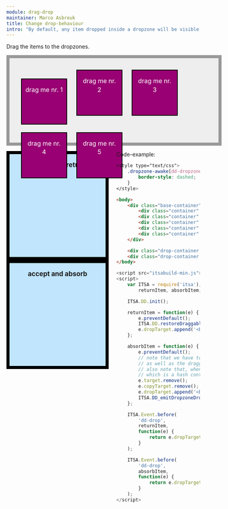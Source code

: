 ```yaml
---
module: drag-drop
maintainer: Marco Asbreuk
title: Change drop-behaviour
intro: "By default, any item dropped inside a dropzone will be visible inside the dropzone. To change this, you can subscribe to the before-<b>dd-drop</b> event and preventDefault()."
---
```


<style type="text/css">
    .base-container {
        width: 100%;
        height: 180px;
        background-color: #EEE;
        border: solid 8px #999;
        margin-bottom: 1em;
        padding: 20px;
    }
    .container {
        margin: 10px;
        height: 100px;
        width: 100px;
        background-color: #990073;
        border: 2px solid #000;
        display: inline-block;
        *display: inline;
        *zoom: 1;
        color: #FFF;
        text-align: center;
        font-size: 16px;
        line-height: 1.4em;
        padding: 16px 8px 0;
    }
    .drop-container {
        width: 250px;
        height: 250px;
        border: solid 8px #000;
        background-color: #c0e5fd;
        display: inline-block;
        *display: inline;
        *zoom: 1;
        float: left;
        margin-right: 20px;
        text-align: center;
        font-size: 17px;
        padding-top: 18px;
    }
    .body-content.module p.spaced {
        margin-top: 290px;
    }
    .dropzone-awake[dz-dropzone] {
        border-style: dashed;
    }
</style>

Drag the items to the dropzones.

<div class="base-container">
    <div class="container" plugin-dd="true" dd-dropzone=".drop-container">drag me nr. 1</div>
    <div class="container" plugin-dd="true" dd-dropzone=".drop-container">drag me nr. 2</div>
    <div class="container" plugin-dd="true" dd-dropzone=".drop-container">drag me nr. 3</div>
    <div class="container" plugin-dd="true" dd-dropzone=".drop-container">drag me nr. 4</div>
    <div class="container" plugin-dd="true" dd-dropzone=".drop-container">drag me nr. 5</div>
</div>

<div class="drop-container return" plugin-dz="true"><b>accept and return</b><br></div>
<div class="drop-container absorb" plugin-dz="true"><b>accept and absorb</b><br></div>

<p class="spaced">Code-example:</p>

```css
<style type="text/css">
    .dropzone-awake[dd-dropzone] {
        border-style: dashed;
    }
</style>
```

```html
<body>
    <div class="base-container">
        <div class="container" dd-draggable="true" dd-dropzone=".drop-container">drag me nr. 1</div>
        <div class="container" dd-draggable="true" dd-dropzone=".drop-container">drag me nr. 2</div>
        <div class="container" dd-draggable="true" dd-dropzone=".drop-container">drag me nr. 3</div>
        <div class="container" dd-draggable="true" dd-dropzone=".drop-container">drag me nr. 4</div>
        <div class="container" dd-draggable="true" dd-dropzone=".drop-container">drag me nr. 5</div>
    </div>

    <div class="drop-container return" dd-dropzone="true"><b>accept and return</b><br></div>
    <div class="drop-container absorb" dd-dropzone="true"><b>accept and absorb</b><br></div>
</body>
```

```js
<script src="itsabuild-min.js"></script>
<script>
    var ITSA = require('itsa'),
        returnItem, absorbItem;

    ITSA.DD.init();

    returnItem = function(e) {
        e.preventDefault();
        ITSA.DD.restoreDraggables();
        e.dropTarget.append('<br>'+e.target.getText()+' added');
    };

    absorbItem = function(e) {
        e.preventDefault();
        // note that we have to remove both the nodes: original e.target
        // as well as the draggable: e.copyTarget.
        // also note that, when dragging multiple draggables, we have to handle e.relatives
        // which is a hash containing all draggable nodes as well as their originals.
        e.target.remove();
        e.copyTarget.remove();
        e.dropTarget.append('<br>'+e.target.getText()+' added');
        ITSA.DD_emitDropzoneDrop(e); // fire the dropzone-drop event
    };

    ITSA.Event.before(
        'dd-drop',
        returnItem,
        function(e) {
            return e.dropTarget && e.dropTarget.hasClass('return');
        }
    );

    ITSA.Event.before(
        'dd-drop',
        absorbItem,
        function(e) {
            return e.dropTarget && e.dropTarget.hasClass('absorb');
        }
    );
</script>
```

<script src="../../dist/itsabuild-min.js"></script>
<script>
    var ITSA = require('itsa'),
        returnItem, absorbItem;

    ITSA.DD.init();

    returnItem = function(e) {
        e.preventDefault();
        ITSA.DD.restoreDraggables();
        e.dropTarget.append('<br>'+e.target.getText()+' added');
    };

    absorbItem = function(e) {
        e.preventDefault();
        // note that we have to remove both the nodes: original e.target
        // as well as the draggable: e.copyTarget.
        // also note that, when dragging multiple draggables, we have to handle e.relatives
        // which is a hash containing all draggable nodes as well as their originals.
        e.dropTarget.append('<br>'+e.target.getText()+' added');
        e.sourceNode.remove();
        e.dragNode.remove();
        ITSA.DD._emitDropzoneDrop(e); // fire the dropzone-drop event
    };

    ITSA.Event.before(
        'dd-drop',
        returnItem,
        function(e) {
            return e.dropTarget && e.dropTarget.hasClass('return');
        }
    );

    ITSA.Event.before(
        'dd-drop',
        absorbItem,
        function(e) {
            return e.dropTarget && e.dropTarget.hasClass('absorb');
        }
    );
</script>
